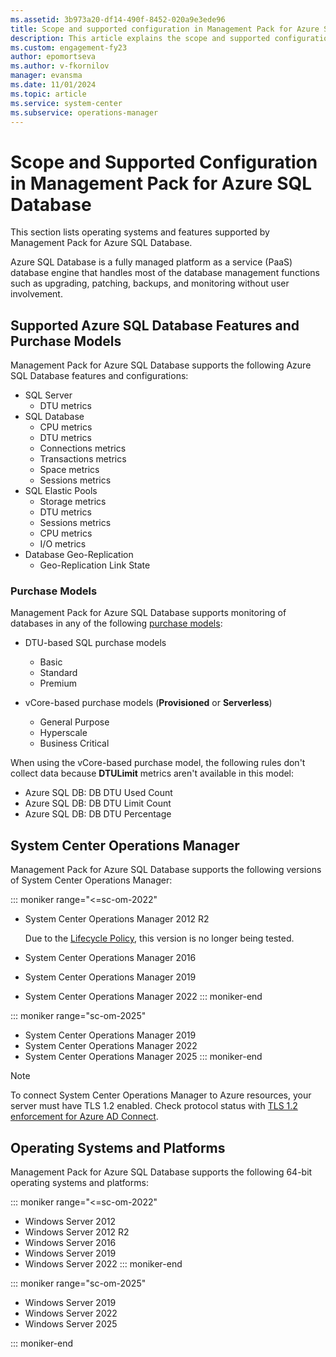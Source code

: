 ```yaml
---
ms.assetid: 3b973a20-df14-490f-8452-020a9e3ede96
title: Scope and supported configuration in Management Pack for Azure SQL Database
description: This article explains the scope and supported configuration in Management Pack for Azure SQL Database
ms.custom: engagement-fy23
author: epomortseva
ms.author: v-fkornilov
manager: evansma
ms.date: 11/01/2024
ms.topic: article
ms.service: system-center
ms.subservice: operations-manager
---
```


# Scope and Supported Configuration in Management Pack for Azure SQL Database

This section lists operating systems and features supported by Management Pack for Azure SQL Database.

Azure SQL Database is a fully managed platform as a service (PaaS) database engine that handles most of the database management functions such as upgrading, patching, backups, and monitoring without user involvement.

## Supported Azure SQL Database Features and Purchase Models

Management Pack for Azure SQL Database supports the following Azure SQL Database features and configurations:

- SQL Server
  - DTU metrics
- SQL Database
  - CPU metrics
  - DTU metrics
  - Connections metrics
  - Transactions metrics
  - Space metrics
  - Sessions metrics
- SQL Elastic Pools
  - Storage metrics
  - DTU metrics
  - Sessions metrics
  - CPU metrics
  - I/O metrics
- Database Geo-Replication
  - Geo-Replication Link State

### Purchase Models

Management Pack for Azure SQL Database supports monitoring of databases in any of the following [purchase models](https://azure.microsoft.com/pricing/details/sql-database/single/):

- DTU-based SQL purchase models
  - Basic
  - Standard
  - Premium

- vCore-based purchase models (**Provisioned** or **Serverless**)
  - General Purpose
  - Hyperscale
  - Business Critical

When using the vCore-based purchase model, the following rules don't collect data because **DTULimit** metrics aren't available in this model:

- Azure SQL DB: DB DTU Used Count
- Azure SQL DB: DB DTU Limit Count
- Azure SQL DB: DB DTU Percentage

## System Center Operations Manager

Management Pack for Azure SQL Database supports the following versions of System Center Operations Manager:

::: moniker range="<=sc-om-2022"

- System Center Operations Manager 2012 R2
  
  Due to the [Lifecycle Policy](/lifecycle/products/microsoft-system-center-2012-r2-operations-manager), this version is no longer being tested.
  
- System Center Operations Manager 2016
- System Center Operations Manager 2019
- System Center Operations Manager 2022
::: moniker-end

::: moniker range="sc-om-2025"

- System Center Operations Manager 2019
- System Center Operations Manager 2022
- System Center Operations Manager 2025
::: moniker-end

>[!NOTE]
> To connect System Center Operations Manager to Azure resources, your server must have TLS 1.2 enabled. Check protocol status with [TLS 1.2 enforcement for Azure AD Connect](/azure/active-directory/hybrid/reference-connect-tls-enforcement#powershell-script-to-check-tls-12).
## Operating Systems and Platforms

Management Pack for Azure SQL Database supports the following 64-bit operating systems and platforms:

::: moniker range="<=sc-om-2022"

- Windows Server 2012
- Windows Server 2012 R2
- Windows Server 2016
- Windows Server 2019
- Windows Server 2022
::: moniker-end



::: moniker range="sc-om-2025"
- Windows Server 2019
- Windows Server 2022
- Windows Server 2025

::: moniker-end